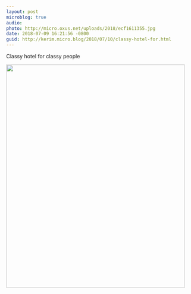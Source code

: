 ```yaml
---
layout: post
microblog: true
audio: 
photo: http://micro.oxus.net/uploads/2018/ecf1611355.jpg
date: 2018-07-09 16:21:56 -0800
guid: http://kerim.micro.blog/2018/07/10/classy-hotel-for.html
---
```

Classy hotel for classy people

<img src="http://micro.oxus.net/uploads/2018/ecf1611355.jpg" width="480" height="600" />
